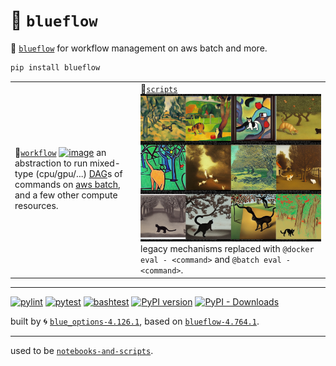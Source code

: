 # 📜 `blueflow`

📜 [`blueflow`](./blueflow/) for workflow management on aws batch and more.

```bash
pip install blueflow
```

|   |   |
| --- | --- |
| 📜[`workflow`](https://github.com/kamangir/notebooks-and-scripts/tree/main/blueflow/workflow) [![image](https://kamangir-public.s3.ca-central-1.amazonaws.com/hourglass/workflow.gif?raw=true)](https://github.com/kamangir/notebooks-and-scripts/tree/main/blueflow/workflow) an abstraction to run mixed-type (cpu/gpu/...) [DAG](https://networkx.org/documentation/stable/reference/classes/digraph.html)s of commands on [aws batch](https://aws.amazon.com/batch/), and a few other compute resources. | 📜[`scripts`](https://github.com/kamangir/notebooks-and-scripts/tree/main/scripts) [![image](https://github.com/kamangir/assets/blob/main/nbs/3x4.jpg?raw=true)](https://github.com/kamangir/notebooks-and-scripts/tree/main/scripts) legacy mechanisms replaced with `@docker eval - <command>` and `@batch eval - <command>`. |

---


[![pylint](https://github.com/kamangir/notebooks-and-scripts/actions/workflows/pylint.yml/badge.svg)](https://github.com/kamangir/notebooks-and-scripts/actions/workflows/pylint.yml) [![pytest](https://github.com/kamangir/notebooks-and-scripts/actions/workflows/pytest.yml/badge.svg)](https://github.com/kamangir/notebooks-and-scripts/actions/workflows/pytest.yml) [![bashtest](https://github.com/kamangir/notebooks-and-scripts/actions/workflows/bashtest.yml/badge.svg)](https://github.com/kamangir/notebooks-and-scripts/actions/workflows/bashtest.yml) [![PyPI version](https://img.shields.io/pypi/v/blueflow.svg)](https://pypi.org/project/blueflow/) [![PyPI - Downloads](https://img.shields.io/pypi/dd/blueflow)](https://pypistats.org/packages/blueflow)

built by 🌀 [`blue_options-4.126.1`](https://github.com/kamangir/awesome-bash-cli), based on [`blueflow-4.764.1`](https://github.com/kamangir/notebooks-and-scripts).

---

used to be [`notebooks-and-scripts`](https://pypi.org/project/notebooks-and-scripts/).
